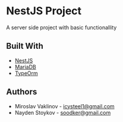 # NestJS Project

A server side project with basic functionallity

## Built With

* [NestJS](https://nestjs.com) 
* [MariaDB](https://mariadb.org) 
* [TypeOrm](http://typeorm.io/#/)

## Authors

- Miroslav Vaklinov - icysteel1@gmail.com
- Nayden Stoykov - soodker@gmail.com

